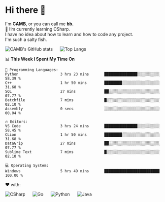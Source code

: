 # Hi there 👋
<!--
**CAMB-dev/CAMB-dev** is a ✨ _special_ ✨ repository because its `README.md` (this file) appears on your GitHub profile.

Here are some ideas to get you started:

- 🔭 I’m currently working on ...
- 🌱 I’m currently learning ...
- 👯 I’m looking to collaborate on ...
- 🤔 I’m looking for help with ...
- 💬 Ask me about ...
- 📫 How to reach me: ...
- 😄 Pronouns: ...
- ⚡ Fun fact: ...
-->
 I'm **CAMB**, or you can call me **bb**.  
 🌱 I’m currently learning CSharp.  
 I have no idea about how to learn and how to code any project.  
 I'm such a salty fish.
 
 
![CAMB's GitHub stats](https://github-readme-stats.vercel.app/api?username=CAMB-dev&show_icons=true&theme=tokyonight)
&nbsp;&nbsp;&nbsp;&nbsp;
![Top Langs](https://github-readme-stats.vercel.app/api/top-langs/?username=CAMB-dev&langs_count=5&theme=tokyonight)


<!--START_SECTION:waka-->
📊 **This Week I Spent My Time On** 

```text
💬 Programming Languages: 
Python                   3 hrs 23 mins       ███████████████░░░░░░░░░░   58.39 % 
C++                      1 hr 50 mins        ████████░░░░░░░░░░░░░░░░░   31.68 % 
SQL                      27 mins             ██░░░░░░░░░░░░░░░░░░░░░░░   07.77 % 
Batchfile                7 mins              █░░░░░░░░░░░░░░░░░░░░░░░░   02.10 % 
Assembly                 0 secs              ░░░░░░░░░░░░░░░░░░░░░░░░░   00.04 % 

🔥 Editors: 
VS Code                  3 hrs 24 mins       ███████████████░░░░░░░░░░   58.45 % 
CLion                    1 hr 50 mins        ████████░░░░░░░░░░░░░░░░░   31.68 % 
DataGrip                 27 mins             ██░░░░░░░░░░░░░░░░░░░░░░░   07.77 % 
Sublime Text             7 mins              █░░░░░░░░░░░░░░░░░░░░░░░░   02.10 % 

💻 Operating System: 
Windows                  5 hrs 49 mins       █████████████████████████   100.00 % 
```


<!--END_SECTION:waka-->


❤ with:

![CSharp](https://img.shields.io/badge/CSharp-%23512BD4?style=for-the-badge&logo=.net)
&nbsp;&nbsp;&nbsp;&nbsp;
![Go](https://img.shields.io/badge/Go-000000?style=for-the-badge&logo=go)
&nbsp;&nbsp;&nbsp;&nbsp;
![Python](https://img.shields.io/badge/Python-000000?style=for-the-badge&logo=python)
&nbsp;&nbsp;&nbsp;&nbsp;
![Java](https://img.shields.io/badge/Java-964B00?style=for-the-badge&logo=openjdk)
